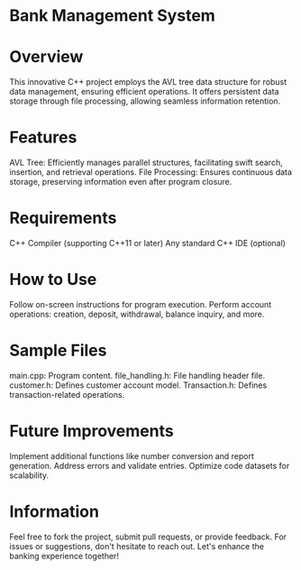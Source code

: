# Bank Management System 
# Overview
This innovative C++ project employs the AVL tree data structure for robust data management, ensuring efficient operations. It offers persistent data storage through file processing, allowing seamless information retention.

# Features
AVL Tree: Efficiently manages parallel structures, facilitating swift search, insertion, and retrieval operations.
File Processing: Ensures continuous data storage, preserving information even after program closure.
# Requirements
C++ Compiler (supporting C++11 or later)
Any standard C++ IDE (optional)
# How to Use
Follow on-screen instructions for program execution.
Perform account operations: creation, deposit, withdrawal, balance inquiry, and more.
# Sample Files
main.cpp: Program content.
file_handling.h: File handling header file.
customer.h: Defines customer account model.
Transaction.h: Defines transaction-related operations.
# Future Improvements
Implement additional functions like number conversion and report generation.
Address errors and validate entries.
Optimize code datasets for scalability.
# Information
Feel free to fork the project, submit pull requests, or provide feedback. For issues or suggestions, don't hesitate to reach out. Let's enhance the banking experience together!
